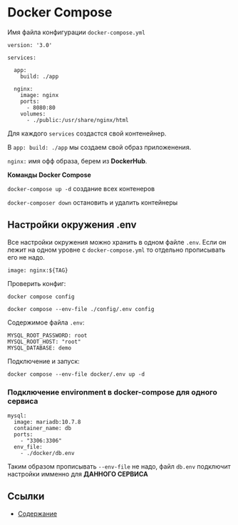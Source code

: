 # Docker Compose

Имя файла конфигурации `docker-compose.yml`

```
version: '3.0'

services:

  app:
    build: ./app

  nginx:
    image: nginx
    ports:
      - 8080:80
    volumes:
      - ./public:/usr/share/nginx/html
```
Для каждого `services` создастся свой контенейнер.

В `app: build: ./app` мы создаем свой образ приложенения.

`nginx:` имя офф образа, берем из **DockerHub**.

**Команды Docker Compose**

`docker-compose up -d` создание всех контенеров

`docker-composer down` остановить и удалить контейнеры


## Настройки окружения .env

Все настройки окружения можно хранить в одном файле `.env`. Если он лежит на одном уровне с `docker-compose.yml` то отдельно прописывать его не надо.

`image: nginx:${TAG}`

Проверить конфиг: 

`docker compose config` 

`docker compose --env-file ./config/.env config`

Содержимое файла `.env`:

```
MYSQL_ROOT_PASSWORD: root
MYSQL_ROOT_HOST: "root"
MYSQL_DATABASE: demo
```

Подключение и запуск:

`docker compose --env-file docker/.env up -d`

### Подключение environment в docker-compose для одного сервиса

```
mysql:
  image: mariadb:10.7.8
  container_name: db
  ports:
    - "3306:3306"
  env_file:
    - ./docker/db.env
```
Таким образом прописывать `--env-file` не надо, файл `db.env` подключит настройки имменно для **ДАННОГО СЕРВИСА**




## Ссылки

- [Содержание](preface.md)
